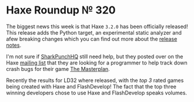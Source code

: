 [_template]: ../templates/roundup.html
[date]: / "2015-05-15 10:08:00"
[modified]: / "2015-05-15 10:08:00"
[published]: / "2015-05-15 10:08:00"
[“”]: a ""
# Haxe Roundup № 320

The biggest news this week is that Haxe `3.2.0` has been officially released! This
release adds the Python target, an experimental static analyzer and afew breaking
changes which you can find out more about the [release notes][l1].

I'm not sure if [SharkPunchHQ][tw1] still need help, but they posted over on the 
Haxe [mailing list][l2] that they are looking for a programmer to help track down
crash bugs for their game [The Masterplan][l3].

Recently the results for LD32 where released, with the *top 3* rated games being
created with Haxe and FlashDevelop! The fact that the top three winning developers 
chose to use Haxe and FlashDevelop speaks volumes.

[tw1]: https://twitter.com/SharkPunchHQ "@SharkPunchHQ"

[l3]: http://playfield.io/themasterplan "The Masterplan"
[l2]: https://groups.google.com/forum/#!topic/haxelang/JZmY830Okm4 "Freelance gig for Haxe / OpenFL programmers - Help with crash bugs"
[l1]: http://haxe.org/download/version/3.2.0/ "Haxe 3.2.0 Offical Release!"